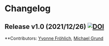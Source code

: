 # Changelog


## Release v1.0 (2021/12/26) [![DOI](https://zenodo.org/badge/427954259.svg)](https://zenodo.org/badge/latestdoi/427954259)

**Contributors: [Yvonne Fröhlich](https://github.com/yvonnefroehlich), [Michael Grund](https://github.com/michaelgrund)
